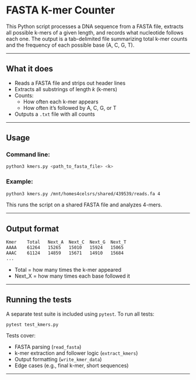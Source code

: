# FASTA K-mer Counter

This Python script processes a DNA sequence from a FASTA file, extracts all possible k-mers of a given length, and records what nucleotide follows each one. 
The output is a tab-delimited file summarizing total k-mer counts and the frequency of each possible base (A, C, G, T).

---

## What it does

- Reads a FASTA file and strips out header lines
- Extracts all substrings of length *k* (k-mers)
- Counts:
  - How often each k-mer appears
  - How often it’s followed by A, C, G, or T
- Outputs a `.txt` file with all counts

---

## Usage

### Command line:

```bash
python3 kmers.py <path_to_fasta_file> <k>
```

### Example:

```bash
python3 kmers.py /mnt/homes4celsrs/shared/439539/reads.fa 4
```
This runs the script on a shared FASTA file and analyzes 4-mers.

---

## Output format

```bash
Kmer    Total   Next_A  Next_C  Next_G  Next_T
AAAA    61264   15265   15010   15924   15065
AAAC    61124   14859   15671   14910   15684
...
```

- Total = how many times the k-mer appeared
- Next_X = how many times each base followed it

---

## Running the tests

A separate test suite is included using `pytest`.
To run all tests:

```bash
pytest test_kmers.py
```

Tests cover:
- FASTA parsing (`read_fasta`)
- k-mer extraction and follower logic (`extract_kmers`)
- Output formatting (`write_kmer_data`)
- Edge cases (e.g., final k-mer, short sequences)

---


